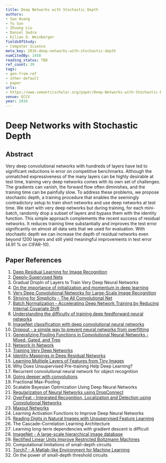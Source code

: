 ```yaml
---
title: Deep Networks with Stochastic Depth
authors:
- Gao Huang
- Yu Sun
- Zhuang Liu
- Daniel Sedra
- Kilian Q. Weinberger
fieldsOfStudy:
- Computer Science
meta_key: 2016-deep-networks-with-stochastic-depth
numCitedBy: 1458
reading_status: TBD
ref_count: 39
tags:
- gen-from-ref
- other-default
- paper
urls:
- https://www.semanticscholar.org/paper/Deep-Networks-with-Stochastic-Depth-Huang-Sun/51db1f3c8dfc7d4077da39c96bb90a6358128111?sort=total-citations
venue: ECCV
year: 2016
---
```


# Deep Networks with Stochastic Depth

## Abstract

Very deep convolutional networks with hundreds of layers have led to significant reductions in error on competitive benchmarks. Although the unmatched expressiveness of the many layers can be highly desirable at test time, training very deep networks comes with its own set of challenges. The gradients can vanish, the forward flow often diminishes, and the training time can be painfully slow. To address these problems, we propose stochastic depth, a training procedure that enables the seemingly contradictory setup to train short networks and use deep networks at test time. We start with very deep networks but during training, for each mini-batch, randomly drop a subset of layers and bypass them with the identity function. This simple approach complements the recent success of residual networks. It reduces training time substantially and improves the test error significantly on almost all data sets that we used for evaluation. With stochastic depth we can increase the depth of residual networks even beyond 1200 layers and still yield meaningful improvements in test error (4.91 % on CIFAR-10).

## Paper References

1. [Deep Residual Learning for Image Recognition](2016-deep-residual-learning-for-image-recognition.md)
2. [Deeply-Supervised Nets](2015-deeply-supervised-nets.md)
3. Gradual DropIn of Layers to Train Very Deep Neural Networks
4. [On the importance of initialization and momentum in deep learning](2013-on-the-importance-of-initialization-and-momentum-in-deep-learning.md)
5. [Very Deep Convolutional Networks for Large-Scale Image Recognition](2015-very-deep-convolutional-networks-for-large-scale-image-recognition.md)
6. [Striving for Simplicity - The All Convolutional Net](2015-striving-for-simplicity-the-all-convolutional-net.md)
7. [Batch Normalization - Accelerating Deep Network Training by Reducing Internal Covariate Shift](2015-batch-normalization-accelerating-deep-network-training-by-reducing-internal-covariate-shift.md)
8. [Understanding the difficulty of training deep feedforward neural networks](2010-understanding-the-difficulty-of-training-deep-feedforward-neural-networks.md)
9. [ImageNet classification with deep convolutional neural networks](2012-imagenet-classification-with-deep-convolutional-neural-networks.md)
10. [Dropout - a simple way to prevent neural networks from overfitting](2014-dropout-a-simple-way-to-prevent-neural-networks-from-overfitting.md)
11. [Generalizing Pooling Functions in Convolutional Neural Networks - Mixed, Gated, and Tree](2016-generalizing-pooling-functions-in-convolutional-neural-networks-mixed-gated-and-tree.md)
12. [Network In Network](2014-network-in-network.md)
13. [Training Very Deep Networks](2015-training-very-deep-networks.md)
14. [Identity Mappings in Deep Residual Networks](2016-identity-mappings-in-deep-residual-networks.md)
15. [Learning Multiple Layers of Features from Tiny Images](2009-learning-multiple-layers-of-features-from-tiny-images.md)
16. Why Does Unsupervised Pre-training Help Deep Learning?
17. Recurrent convolutional neural network for object recognition
18. [Going deeper with convolutions](2015-going-deeper-with-convolutions.md)
19. Fractional Max-Pooling
20. Scalable Bayesian Optimization Using Deep Neural Networks
21. [Regularization of Neural Networks using DropConnect](2013-regularization-of-neural-networks-using-dropconnect.md)
22. [OverFeat - Integrated Recognition, Localization and Detection using Convolutional Networks](2014-overfeat-integrated-recognition-localization-and-detection-using-convolutional-networks.md)
23. [Maxout Networks](2013-maxout-networks.md)
24. Learning Activation Functions to Improve Deep Neural Networks
25. [Reading Digits in Natural Images with Unsupervised Feature Learning](2011-reading-digits-in-natural-images-with-unsupervised-feature-learning.md)
26. The Cascade-Correlation Learning Architecture
27. Learning long-term dependencies with gradient descent is difficult
28. [ImageNet - A large-scale hierarchical image database](2009-imagenet-a-large-scale-hierarchical-image-database.md)
29. [Rectified Linear Units Improve Restricted Boltzmann Machines](2010-rectified-linear-units-improve-restricted-boltzmann-machines.md)
30. Computational limitations of small-depth circuits
31. [Torch7 - A Matlab-like Environment for Machine Learning](2011-torch7-a-matlab-like-environment-for-machine-learning.md)
32. On the power of small-depth threshold circuits
